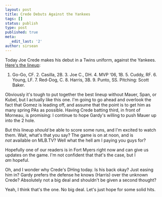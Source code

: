 ```yaml
---
layout: post
title: Crede Debuts Against the Yankees
tags: []
status: publish
type: post
published: true
meta:
  _edit_last: '2'
author: sirsean
---
```

Today Joe Crede makes his debut in a Twins uniform, against the Yankees. <a href="http://blogs2.startribune.com/blogs/neal/2009/02/27/twins-yankees-batting-third-joe-crede-dh/">Here's the lineup</a>:

1. Go-Go, CF. 2. Casilla, 2B. 3. Joe C., DH. 4. MVP ‘06, 1B. 5. Cuddy, RF. 6. Young, LF. 7. Red-Dog, C. 8. Harris, 3B. 9. Punto, SS. Pitching: Scott Baker.

Obviously it's tough to put together the best lineup without Mauer, Span, or Kubel, but I actually like this one. I'm going to go ahead and overlook the fact that Gomez is leading off, and assume that the point is to get him as many spring PAs as possible. Having Crede batting third, in front of Morneau, is promising: I continue to hope Gardy's willing to push Mauer up into the 2 hole.

But this lineup <em>should</em> be able to score some runs, and I'm excited to watch them. Wait, what's that you say? The game is on at noon, and is <em>not</em> available on MLB.TV? Well what the hell am I paying you guys for?

Hopefully one of our readers is in Fort Myers right now and can give us updates on the game. I'm not confident that that's the case, but I <em>am</em> hopeful.

Oh, and I wonder why Crede's DHing today. Is his back okay? Just easing him in? Gardy prefers the defense he knows (Harris) over the unknown Crede? Absolutely not a big deal and shouldn't be given a second thought?

Yeah, I think that's the one. No big deal. Let's just hope for some solid hits.
